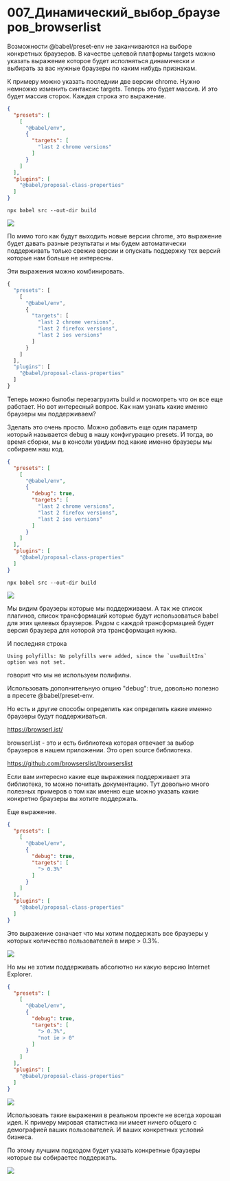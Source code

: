 # 007_Динамический_выбор_браузеров_browserlist

Возможности @babel/preset-env не заканчиваются на выборе конкретных браузеров. В качестве целевой платформы targets можно указать выражение которое будет исполняться динамически и выбирать за вас нужные браузеры по каким нибудь признакам. 

К примеру можно указать последнии две версии chrome. Нужно немножко изменить синтаксис targets. Теперь это будет массив. И это будет массив сторок. Каждая строка это выражение.

```json
{
  "presets": [
    [
      "@babel/env",
      {
        "targets": [
          "last 2 chrome versions"
        ]
      }
    ]
  ],
  "plugins": [
    "@babel/proposal-class-properties"
  ]
}
```

```shell
npx babel src --out-dir build  
```

![](img/001.jpg)

По мимо того как будут выходить новые версии chrome, это выражение будет давать разные результаты и мы будем автоматически поддерживать только свежие версии и опускать поддержку тех версий которые нам больше не интересны.

Эти выражения можно комбинировать.

```js
{
  "presets": [
    [
      "@babel/env",
      {
        "targets": [
          "last 2 chrome versions",
          "last 2 firefox versions",
          "last 2 ios versions"
        ]
      }
    ]
  ],
  "plugins": [
    "@babel/proposal-class-properties"
  ]
}
```

Теперь можно былобы перезагрузить build и посмотреть что он все еще работает. Но вот интересный вопрос. Как нам узнать какие именно браузеры мы поддерживаем?

Зделать это очень просто. Можно добавить еще один параметр который называется debug в нашу конфигурацию presets. И тогда, во время сборки, мы в консоли увидим под какие именно браузеры мы собираем наш код.

```json
{
  "presets": [
    [
      "@babel/env",
      {
        "debug": true,
        "targets": [
          "last 2 chrome versions",
          "last 2 firefox versions",
          "last 2 ios versions"
        ]
      }
    ]
  ],
  "plugins": [
    "@babel/proposal-class-properties"
  ]
}
```

```shell
npx babel src --out-dir build 
```

![](img/002.jpg)

Мы видим браузеры которые мы поддерживаем. А так же список плагинов, список трансформаций которые будут использоваться babel для этих целевых браузеров. Рядом с каждой трансформацией будет версия браузера для которой эта трансформация нужна.

И последняя строка 

```shell
Using polyfills: No polyfills were added, since the `useBuiltIns` option was not set.
```
говорит что мы не используем полифилы.


Использовать дополнительную опцию "debug": true, довольно полезно в пресете  @babel/preset-env.

Но есть и другие способы определить как определить какие именно браузеры будут поддерживаться.

<https://browserl.ist/>

browserl.ist - это и есть библиотека которая отвечает за выбор браузеров в нашем приложении. Это open source библиотека.

<https://github.com/browserslist/browserslist>

Если вам интересно какие еще выражения поддерживает эта библиотека, то можно почитать документацию. Тут довольно много полезных примеров о том как именно еще можно указать какие конкретно браузеры вы хотите поддержать.


Еще выражение.

```json
{
  "presets": [
    [
      "@babel/env",
      {
        "debug": true,
        "targets": [
          "> 0.3%"
        ]
      }
    ]
  ],
  "plugins": [
    "@babel/proposal-class-properties"
  ]
}
```

Это выражение означает что мы хотим поддержать все браузеры у которых количество пользователей в мире > 0.3%.

![](img/003.jpg)

Но мы не хотим поддерживать абсолютно ни какую версию Internet Explorer.

```json
{
  "presets": [
    [
      "@babel/env",
      {
        "debug": true,
        "targets": [
          "> 0.3%",
          "not ie > 0"
        ]
      }
    ]
  ],
  "plugins": [
    "@babel/proposal-class-properties"
  ]
}
```

![](img/004.jpg)

Использовать такие выражения в реальном проекте не всегда хорошая идея. К примеру мировая статистика ни имеет ничего общего с демографией ваших пользователей. И ваших конкретных условий бизнеса.

По этому лучшим подходом будет указать конкретные браузеры которые вы собираетес поддержать.

![](img/005.jpg)


